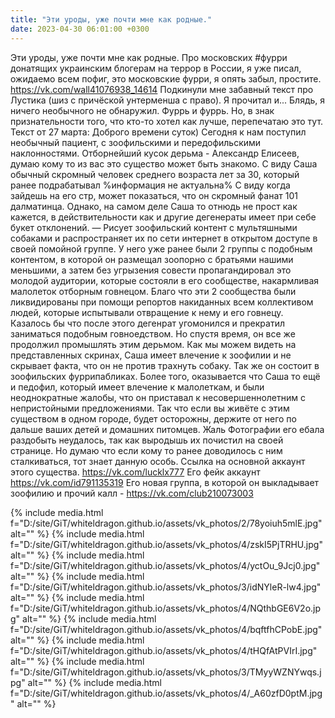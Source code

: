 ```yaml
---
title: "Эти уроды, уже почти мне как родные."
date: 2023-04-30 06:01:00 +0300
---
```


Эти уроды, уже почти мне как родные.
Про московских #фурри донатящих украинским блогерам на террор в России, я уже писал, ожидаемо всем пофиг, это московские фурри, я опять забыл, простите. https://vk.com/wall41076938_14614
Подкинули мне забавный текст про Лустика (шиз с причёской унтерменша с право). Я прочитал и... Блядь, я ничего необычного не обнаружил. Фуррь и фуррь. Но, в знак признательности того, что кто-то хотел как лучше, перепечатаю это тут.
Текст от 27 марта:
Доброго времени суток)
Сегодня к нам поступил необычный пациент, с зоофильскими и передофильскими наклонностями.
Отборнейший кусок дерьма - Александр Елисеев, думаю кому то из вас это существо может быть знакомо.
С виду Саша обычный скромный человек среднего возраста лет за 30, который ранее подрабатывал %информация не актуальна%
С виду когда зайдешь на его стр, может показаться, что он скромный фанат 101 далматинца.
Однако, на самом деле Саша то отнюдь не прост как кажется, в действительности как и другие дегенераты имеет при себе букет отклонений.
— Рисует зоофильский контент с мультяшными собаками и распространяет их по сети интернет в открытом доступе в своей помойной группе.
У него уже ранее были 2 группы с подобным контентом, в которой он размещал зоопорно с братьями нашими меньшими, а затем без угрызения совести пропагандировал это молодой аудитории, которые состояли в его сообществе, накармливая малолеток отборным говнецом.
Благо что эти 2 сообщества были ликвидированы при помощи репортов накиданных всем коллективом людей, которые испытывали отвращение к нему и его говнецу.
Казалось бы что после этого дегенрат угомонился и прекратил заниматься подобным говноедством.
Но спустя время, он все же продолжил промышлять этим дерьмом.
Как мы можем видеть на представленных скринах, Саша имеет влечение к зоофилии и не скрывает факта, что он не против трахнуть собаку.
Так же он состоит в зоофильских фуррипабликах.
Более того, оказывается что Саша то ещё и педофил, который имеет влечение к малолеткам, и были неоднократные жалобы, что он приставал к несовершеннолетним с непристойными предложениями.
Так что если вы живёте с этим существом в одном городе, будет осторожны, держите от него по дальше ваших детей и домашних питомцев.
Жаль Фотографии его ебала раздобыть неудалось, так как выродышь их почистил на своей странице.
Но думаю что если кому то ранее доводилось с ним сталкиваться, тот знает данную особь.
Ссылка на основной аккаунт этого существа.
https://vk.com/lucklx777
Его фейк аккаунт
https://vk.com/id791135319
Его новая группа, в которой он выкладывает зоофилию и прочий калл - https://vk.com/club210073003


{% include media.html f="D:/site/GiT/whiteldragon.github.io/assets/vk_photos/2/78yoiuh5mlE.jpg" alt="" %}
{% include media.html f="D:/site/GiT/whiteldragon.github.io/assets/vk_photos/4/zskI5PjTRHU.jpg" alt="" %}
{% include media.html f="D:/site/GiT/whiteldragon.github.io/assets/vk_photos/4/yctOu_9Jcj0.jpg" alt="" %}
{% include media.html f="D:/site/GiT/whiteldragon.github.io/assets/vk_photos/3/idNYleR-lw4.jpg" alt="" %}
{% include media.html f="D:/site/GiT/whiteldragon.github.io/assets/vk_photos/4/NQthbGE6V2o.jpg" alt="" %}
{% include media.html f="D:/site/GiT/whiteldragon.github.io/assets/vk_photos/4/bqftfhCPobE.jpg" alt="" %}
{% include media.html f="D:/site/GiT/whiteldragon.github.io/assets/vk_photos/4/tHQfAtPVIrI.jpg" alt="" %}
{% include media.html f="D:/site/GiT/whiteldragon.github.io/assets/vk_photos/3/TMyyWZNYwqs.jpg" alt="" %}
{% include media.html f="D:/site/GiT/whiteldragon.github.io/assets/vk_photos/4/_A60zfD0ptM.jpg" alt="" %}
